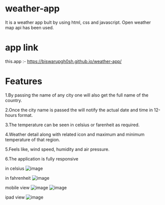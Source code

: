 # weather-app
It is a weather app bult by using html, css and javascript. 
Open weather map api has been used.
# app link
this.app :- https://biswarupgh0sh.github.io/weather-app/

# Features
  1.By passing the name of any city one will also get the full name of the country.
  
  2.Once the city name is passed the will notify the actual date and time in 12-hours format.
  
  3.The temperature can be seen in celsius or farenheit as required.
  
  4.Weather detail along with related icon and maximum and minimum temperature of that region.
  
  5.Feels like, wind speed, humidity and air pressure.
  
  6.The application is fully responsive
  
in celsius
  ![image](https://github.com/biswarupgh0sh/weather-app/assets/73950565/b678513a-9f03-4dc4-be51-448a4c578746)
  
in fahrenheit
![image](https://github.com/biswarupgh0sh/weather-app/assets/73950565/c1dbab81-aa89-40ac-8182-8529fdf225fc)

mobile view
![image](https://github.com/biswarupgh0sh/weather-app/assets/73950565/02e9dec8-629e-45fd-b980-0ca0d86f7555)
![image](https://github.com/biswarupgh0sh/weather-app/assets/73950565/c88037b2-b4ca-467f-9d65-e3731faec69c)

ipad view
![image](https://github.com/biswarupgh0sh/weather-app/assets/73950565/53a39a9c-1690-4dd9-ae09-32610bf015e4)

